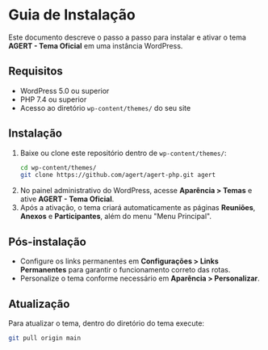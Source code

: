 # Guia de Instalação

Este documento descreve o passo a passo para instalar e ativar o tema **AGERT - Tema Oficial** em uma instância WordPress.

## Requisitos
- WordPress 5.0 ou superior
- PHP 7.4 ou superior
- Acesso ao diretório `wp-content/themes/` do seu site

## Instalação
1. Baixe ou clone este repositório dentro de `wp-content/themes/`:
   ```bash
   cd wp-content/themes/
   git clone https://github.com/agert/agert-php.git agert
   ```
2. No painel administrativo do WordPress, acesse **Aparência > Temas** e ative **AGERT - Tema Oficial**.
3. Após a ativação, o tema criará automaticamente as páginas **Reuniões**, **Anexos** e **Participantes**, além do menu "Menu Principal".

## Pós-instalação
- Configure os links permanentes em **Configurações > Links Permanentes** para garantir o funcionamento correto das rotas.
- Personalize o tema conforme necessário em **Aparência > Personalizar**.

## Atualização
Para atualizar o tema, dentro do diretório do tema execute:
```bash
git pull origin main
```

